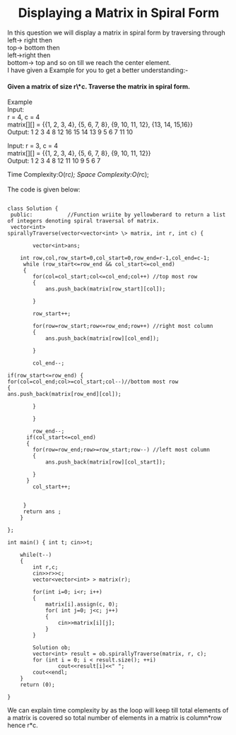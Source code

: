<h1 align="center">Displaying a Matrix in Spiral Form </h1>
<p> In this question we will display a matrix in spiral form by traversing through <br>
left-> right then <br>
top-> bottom then <br>
left->right then  <br>
bottom-> top and 
so on  till we reach the center element.<br>I have given a Example for you to get a better understanding:-</p>
<h4> 
Given a matrix of size r\*c. Traverse the matrix in spiral form.
</h4>

<p> 
Example <br> Input:<br> r = 4, c = 4<br> matrix[][] = {{1, 2, 3, 4}, {5,
6, 7, 8}, {9, 10, 11, 12}, {13, 14, 15,16}}<br> Output: 1 2 3 4 8 12 16
15 14 13 9 5 6 7 11 10<br>

Input: r = 3, c = 4 <br> matrix[][] = {{1, 2, 3, 4}, {5, 6, 7, 8}, {9,
10, 11, 12}}<br> Output: 1 2 3 4 8 12 11 10 9 5 6 7<br>

Time Complexity:O(r*c); Space Complexity:O(r*c);<br>
<br>
The code is given below:
```#include <bits/stdc++.h> using namespace std;

class Solution {
 public:           //Function wriite by yellowberard to return a list of integers denoting spiral traversal of matrix.
 vector<int>
spirallyTraverse(vector<vector<int> \> matrix, int r, int c) {

        vector<int>ans;

    int row,col,row_start=0,col_start=0,row_end=r-1,col_end=c-1;
     while (row_start<=row_end && col_start<=col_end)
     {
        for(col=col_start;col<=col_end;col++) //top most row
        {
            ans.push_back(matrix[row_start][col]);
            
        }
        
        row_start++;

        for(row=row_start;row<=row_end;row++) //right most column
        {
            ans.push_back(matrix[row][col_end]);
            
        }
        
        col_end--;

if(row_start<=row_end) {
for(col=col_end;col>=col_start;col--)//bottom most row
{
ans.push_back(matrix[row_end][col]);

        }
        
        }
        
        row_end--;
      if(col_start<=col_end)
      {
        for(row=row_end;row>=row_start;row--) //left most column
        {
            ans.push_back(matrix[row][col_start]);
            
        }
      }
        col_start++;
        

     }
     return ans ;
    }

};

int main() { int t; cin>>t;

    while(t--) 
    {
        int r,c;
        cin>>r>>c;
        vector<vector<int> > matrix(r); 

        for(int i=0; i<r; i++)
        {
            matrix[i].assign(c, 0);
            for( int j=0; j<c; j++)
            {
                cin>>matrix[i][j];
            }
        }

        Solution ob;
        vector<int> result = ob.spirallyTraverse(matrix, r, c);
        for (int i = 0; i < result.size(); ++i)
                cout<<result[i]<<" ";
        cout<<endl;
    }
    return (0);

} 
```
<p>

<p>We can explain time complexity by as the loop will keep till total elements of a matrix is covered so total number of elements in a matrix is column*row hence r*c.</p>


